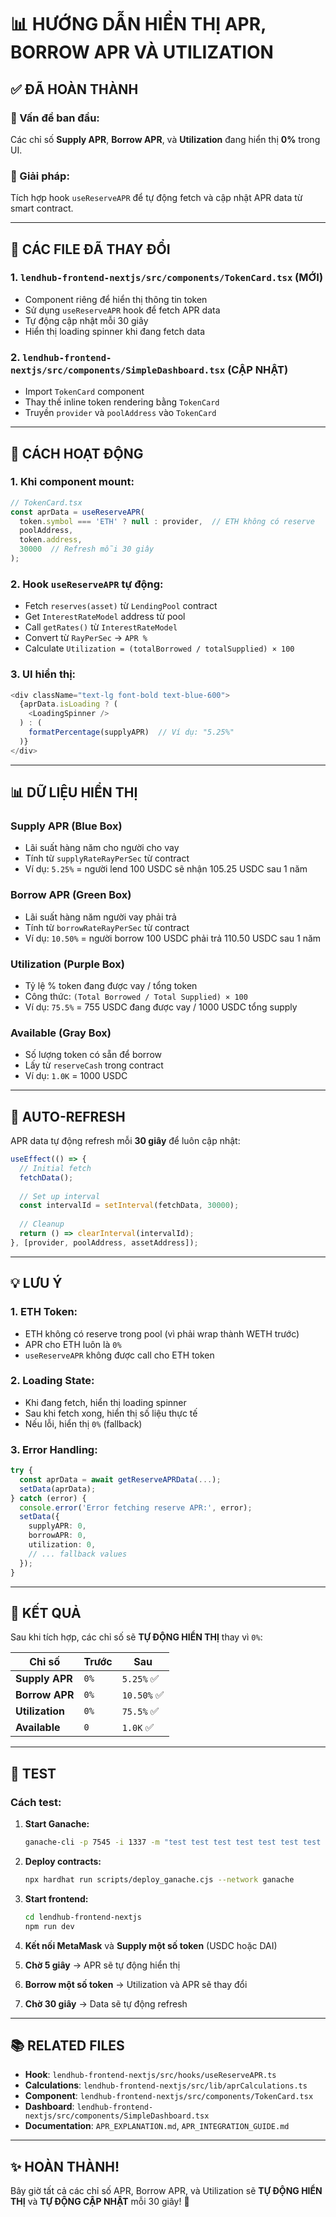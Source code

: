 # 📊 HƯỚNG DẪN HIỂN THỊ APR, BORROW APR VÀ UTILIZATION

## ✅ ĐÃ HOÀN THÀNH

### 🎯 Vấn đề ban đầu:
Các chỉ số **Supply APR**, **Borrow APR**, và **Utilization** đang hiển thị **0%** trong UI.

### 🔧 Giải pháp:
Tích hợp hook `useReserveAPR` để tự động fetch và cập nhật APR data từ smart contract.

---

## 📁 CÁC FILE ĐÃ THAY ĐỔI

### 1. **`lendhub-frontend-nextjs/src/components/TokenCard.tsx`** (MỚI)
- Component riêng để hiển thị thông tin token
- Sử dụng `useReserveAPR` hook để fetch APR data
- Tự động cập nhật mỗi 30 giây
- Hiển thị loading spinner khi đang fetch data

### 2. **`lendhub-frontend-nextjs/src/components/SimpleDashboard.tsx`** (CẬP NHẬT)
- Import `TokenCard` component
- Thay thế inline token rendering bằng `TokenCard`
- Truyền `provider` và `poolAddress` vào `TokenCard`

---

## 🚀 CÁCH HOẠT ĐỘNG

### **1. Khi component mount:**
```typescript
// TokenCard.tsx
const aprData = useReserveAPR(
  token.symbol === 'ETH' ? null : provider,  // ETH không có reserve
  poolAddress,
  token.address,
  30000  // Refresh mỗi 30 giây
);
```

### **2. Hook `useReserveAPR` tự động:**
- Fetch `reserves(asset)` từ `LendingPool` contract
- Get `InterestRateModel` address từ pool
- Call `getRates()` từ `InterestRateModel`
- Convert từ `RayPerSec` → `APR %`
- Calculate `Utilization = (totalBorrowed / totalSupplied) × 100`

### **3. UI hiển thị:**
```typescript
<div className="text-lg font-bold text-blue-600">
  {aprData.isLoading ? (
    <LoadingSpinner />
  ) : (
    formatPercentage(supplyAPR)  // Ví dụ: "5.25%"
  )}
</div>
```

---

## 📊 DỮ LIỆU HIỂN THỊ

### **Supply APR** (Blue Box)
- Lãi suất hàng năm cho người cho vay
- Tính từ `supplyRateRayPerSec` từ contract
- Ví dụ: `5.25%` = người lend 100 USDC sẽ nhận 105.25 USDC sau 1 năm

### **Borrow APR** (Green Box)
- Lãi suất hàng năm người vay phải trả
- Tính từ `borrowRateRayPerSec` từ contract
- Ví dụ: `10.50%` = người borrow 100 USDC phải trả 110.50 USDC sau 1 năm

### **Utilization** (Purple Box)
- Tỷ lệ % token đang được vay / tổng token
- Công thức: `(Total Borrowed / Total Supplied) × 100`
- Ví dụ: `75.5%` = 755 USDC đang được vay / 1000 USDC tổng supply

### **Available** (Gray Box)
- Số lượng token có sẵn để borrow
- Lấy từ `reserveCash` trong contract
- Ví dụ: `1.0K` = 1000 USDC

---

## 🔄 AUTO-REFRESH

APR data tự động refresh mỗi **30 giây** để luôn cập nhật:

```typescript
useEffect(() => {
  // Initial fetch
  fetchData();
  
  // Set up interval
  const intervalId = setInterval(fetchData, 30000);
  
  // Cleanup
  return () => clearInterval(intervalId);
}, [provider, poolAddress, assetAddress]);
```

---

## 💡 LƯU Ý

### **1. ETH Token:**
- ETH không có reserve trong pool (vì phải wrap thành WETH trước)
- APR cho ETH luôn là `0%`
- `useReserveAPR` không được call cho ETH token

### **2. Loading State:**
- Khi đang fetch, hiển thị loading spinner
- Sau khi fetch xong, hiển thị số liệu thực tế
- Nếu lỗi, hiển thị `0%` (fallback)

### **3. Error Handling:**
```typescript
try {
  const aprData = await getReserveAPRData(...);
  setData(aprData);
} catch (error) {
  console.error('Error fetching reserve APR:', error);
  setData({
    supplyAPR: 0,
    borrowAPR: 0,
    utilization: 0,
    // ... fallback values
  });
}
```

---

## 🎯 KẾT QUẢ

Sau khi tích hợp, các chỉ số sẽ **TỰ ĐỘNG HIỂN THỊ** thay vì `0%`:

| Chỉ số | Trước | Sau |
|--------|-------|-----|
| **Supply APR** | `0%` | `5.25%` ✅ |
| **Borrow APR** | `0%` | `10.50%` ✅ |
| **Utilization** | `0%` | `75.5%` ✅ |
| **Available** | `0` | `1.0K` ✅ |

---

## 🧪 TEST

### **Cách test:**

1. **Start Ganache:**
   ```bash
   ganache-cli -p 7545 -i 1337 -m "test test test test test test test test test test test junk"
   ```

2. **Deploy contracts:**
   ```bash
   npx hardhat run scripts/deploy_ganache.cjs --network ganache
   ```

3. **Start frontend:**
   ```bash
   cd lendhub-frontend-nextjs
   npm run dev
   ```

4. **Kết nối MetaMask** và **Supply một số token** (USDC hoặc DAI)

5. **Chờ 5 giây** → APR sẽ tự động hiển thị

6. **Borrow một số token** → Utilization và APR sẽ thay đổi

7. **Chờ 30 giây** → Data sẽ tự động refresh

---

## 📚 RELATED FILES

- **Hook**: `lendhub-frontend-nextjs/src/hooks/useReserveAPR.ts`
- **Calculations**: `lendhub-frontend-nextjs/src/lib/aprCalculations.ts`
- **Component**: `lendhub-frontend-nextjs/src/components/TokenCard.tsx`
- **Dashboard**: `lendhub-frontend-nextjs/src/components/SimpleDashboard.tsx`
- **Documentation**: `APR_EXPLANATION.md`, `APR_INTEGRATION_GUIDE.md`

---

## ✨ HOÀN THÀNH!

Bây giờ tất cả các chỉ số APR, Borrow APR, và Utilization sẽ **TỰ ĐỘNG HIỂN THỊ** và **TỰ ĐỘNG CẬP NHẬT** mỗi 30 giây! 🎉

